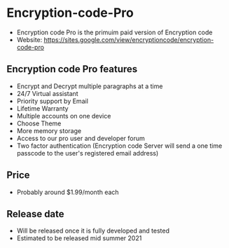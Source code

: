# Encryption-code-Pro
- Encryption code Pro is  the primuim paid version of Encryption code
- Website: https://sites.google.com/view/encryptioncode/encryption-code-pro
## Encryption code Pro features
  - Encrypt and Decrypt multiple paragraphs at a time
  - 24/7 Virtual assistant
  - Priority support by Email
  - Lifetime Warranty
  - Multiple accounts on one device
  - Choose Theme
  - More memory storage
  - Access to our pro user and developer forum
  - Two factor authentication (Encryption code Server will send a one time passcode to the user's registered email address)
## Price
  - Probably around $1.99/month each
## Release date
  - Will be released once it is fully developed and tested
  - Estimated to be released mid summer 2021
